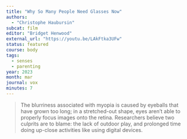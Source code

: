 ```yaml
---
title: "Why So Many People Need Glasses Now"
authors:
  - "Christophe Haubursin"
subcat: film
editor: "Bridget Henwood"
external_url: "https://youtu.be/LAkFtka3UFw"
status: featured
course: body
tags:
  - senses
  - parenting
year: 2023
month: mar
journal: vox
minutes: 7
---
```


> The blurriness associated with myopia is caused by eyeballs that have grown too long; in a stretched-out shape, eyes aren’t able to properly focus images onto the retina. Researchers believe two culprits are to blame: the lack of outdoor play, and prolonged time doing up-close activities like using digital devices.

